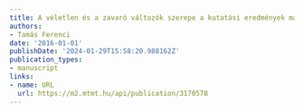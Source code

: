 ```yaml
---
title: A véletlen és a zavaró változók szerepe a kutatási eredmények magyarázatakor
authors:
- Tamás Ferenci
date: '2016-01-01'
publishDate: '2024-01-29T15:58:20.988162Z'
publication_types:
- manuscript
links:
- name: URL
  url: https://m2.mtmt.hu/api/publication/3170578
---
```


